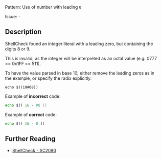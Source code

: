 Pattern: Use of number with leading `0`

Issue: -

## Description

ShellCheck found an integer literal with a leading zero, but containing the digits 8 or 9.

This is invalid, as the integer will be interpreted as an octal value (e.g. 0777 == 0x1FF == 511).

To have the value parsed in base 10, either remove the leading zeros as in the example, or specify the radix explicitly:

    echo $((10#08)) 

Example of **incorrect** code:

```sh
echo $(( 16 - 08 ))
```

Example of **correct** code:

```sh
echo $(( 16 - 8 ))
```

## Further Reading

* [ShellCheck - SC2080](https://github.com/koalaman/shellcheck/wiki/SC2080)
